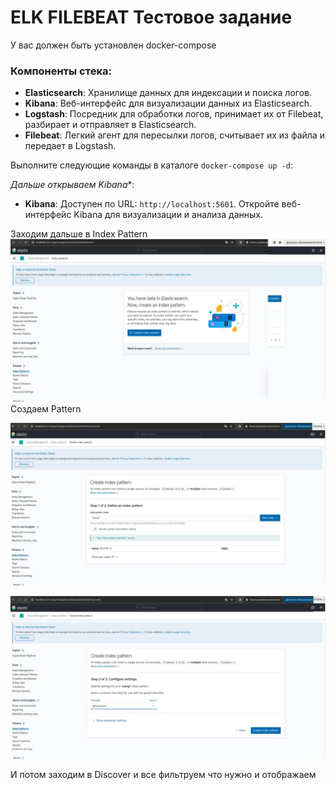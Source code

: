 # ELK FILEBEAT Тестовое задание

У вас должен быть установлен docker-compose

### Компоненты стека:

- **Elasticsearch**: Хранилище данных для индексации и поиска логов.
- **Kibana**: Веб-интерфейс для визуализации данных из Elasticsearch.
- **Logstash**: Посредник для обработки логов, принимает их от Filebeat, разбирает и отправляет в Elasticsearch.
- **Filebeat**: Легкий агент для пересылки логов, считывает их из файла и передает в Logstash.

Выполните следующие команды в каталоге `docker-compose up -d`:

*Дальше открываем Kibana**:


- **Kibana**: Доступен по URL: `http://localhost:5601`. Откройте веб-интерфейс Kibana для визуализации и анализа данных.


Заходим дальше в Index Pattern
![Index](https://github.com/Rabbit1430/testdocker/blob/main/1.jpg)
Создаем Pattern

![Index](https://github.com/Rabbit1430/testdocker/blob/main/2.jpg)

![Index](https://github.com/Rabbit1430/testdocker/blob/main/3.jpg)


И потом заходим в Discover и все фильтруем что нужно и отображаем
